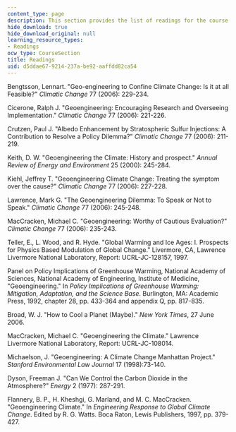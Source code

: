 ```yaml
---
content_type: page
description: This section provides the list of readings for the course.
hide_download: true
hide_download_original: null
learning_resource_types:
- Readings
ocw_type: CourseSection
title: Readings
uid: d5ddae67-9214-237a-be92-aaffdd82ca54
---
```


Bengtsson, Lennart. "Geo-engineering to Confine Climate Change: Is it at all Feasible?" _Climatic Change_ 77 (2006): 229-234.

Cicerone, Ralph J. "Geoengineering: Encouraging Research and Overseeing Implementation." _Climatic Change_ 77 (2006): 221-226.

Crutzen, Paul J. "Albedo Enhancement by Stratospheric Sulfur Injections: A Contribution to Resolve a Policy Dilemma?" _Climatic Change_ 77 (2006): 211-219.

Keith, D. W. "Geoengineering the Climate: History and prospect." _Annual Review of Energy and Environment_ 25 (2000): 245-284.

Kiehl, Jeffrey T. "Geoengineering Climate Change: Treating the symptom over the cause?" _Climatic Change_ 77 (2006): 227-228.

Lawrence, Mark G. "The Geoengineering Dilemma: To Speak or Not to Speak." _Climatic Change_ 77 (2006): 245-248.

MacCracken, Michael C. "Geoengineering: Worthy of Cautious Evaluation?" _Climatic Change_ 77 (2006): 235-243.

Teller, E., L. Wood, and R. Hyde. "Global Warming and Ice Ages: I. Prospects for Physics Based Modulation of Global Change." Livermore, CA, Lawrence Livermore National Laboratory, Report: UCRL-JC-128157, 1997.

Panel on Policy Implications of Greenhouse Warming, National Academy of Sciences, National Academy of Engineering, Institute of Medicine, "Geoengineering." In _Policy Implications of Greenhouse Warming: Mitigation, Adaptation, and the Science Base_. Burlington, MA: Academic Press, 1992, chapter 28, pp. 433-364 and appendix Q, pp. 817-835.

Broad, W. J. "How to Cool a Planet (Maybe)." _New York Times_, 27 June 2006.

MacCracken, Michael C. "Geoengineering the Climate." Lawrence Livermore National Laboratory, Report: UCRL-JC-108014.

Michaelson, J. "Geoengineering: A Climate Change Manhattan Project." _Stanford Environmental Law Journal_ 17 (1998):73-140.

Dyson, Freeman J. "Can We Control the Carbon Dioxide in the Atmosphere?" _Energy_ 2 (1977): 287-291.

Flannery, B. P., H. Kheshgi, G. Marland, and M. C. MacCracken. "Geoengineering Climate." In _Engineering Response to Global Climate Change_. Edited by R. G. Watts. Boca Raton, Lewis Publishers, 1997, pp. 379-427.